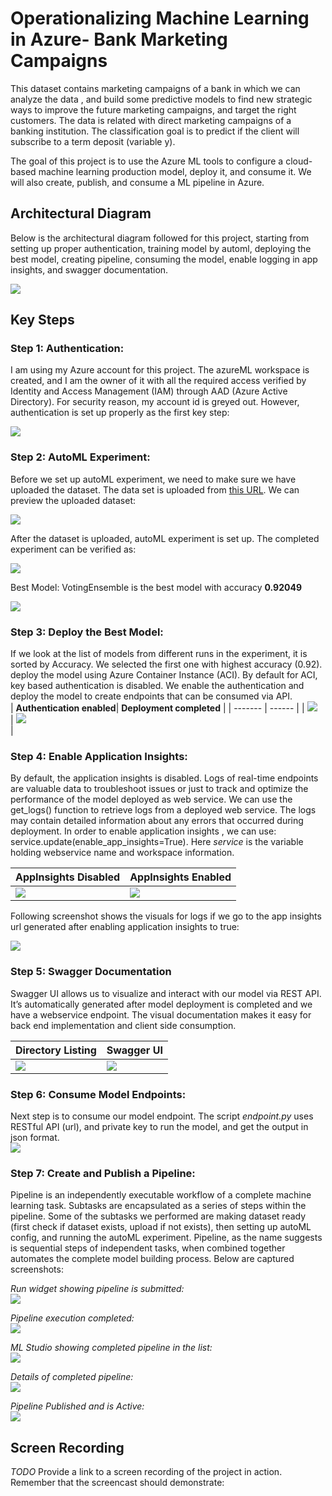 
# Operationalizing Machine Learning in Azure- Bank Marketing Campaigns

This dataset contains marketing campaigns of a bank in which we can analyze the data , and build some predictive models to find new strategic ways to improve the future marketing campaigns, and target the right customers. The data is related with direct marketing campaigns of a banking institution. The classification goal is to predict if the client will subscribe to a term deposit (variable y).

The goal of this project is to use the Azure ML tools to configure a cloud-based machine learning production model, deploy it, and consume it. We will also create, publish, and consume a ML pipeline in Azure.

## Architectural Diagram

Below is the architectural diagram followed for this project, starting from setting up proper authentication, training model by automl, deploying the best model, creating pipeline, consuming the model, enable logging in app insights, and swagger documentation. <br/>

<kbd><img src= "./images/architecture.png"> </kbd>

## Key Steps
### Step 1: Authentication:
I am using my Azure account for this project. The azureML workspace is created, and I am the owner of it with all the required access verified by Identity and Access Management (IAM) through AAD (Azure Active Directory). For security reason, my account id is greyed out. However, authentication is set up properly as the first key step: <br/>

<kbd><img src= "./images/access.png"> </kbd> <br/>

### Step 2: AutoML Experiment:
Before we set up autoML experiment, we need to make sure we have uploaded the dataset. The data set is uploaded from [this URL](https://automlsamplenotebookdata.blob.core.windows.net/automl-sample-notebook-data/bankmarketing_train.csv). We can preview the uploaded dataset: <br/>

<kbd><img src= "./images/dataset_uploaded.png"> </kbd> <br/>

After the dataset is uploaded, autoML experiment is set up. The completed experiment can be verified as: <br/>

<kbd><img src= "./images/exp_complete.png"> </kbd> <br/>

Best Model: VotingEnsemble is the best model with accuracy **0.92049** <br/>

<kbd><img src= "./images/votingEnsemble.png"> </kbd> <br/>

### Step 3: Deploy the Best Model:
If we look at the list of models from different runs in the experiment, it is sorted by Accuracy. We selected the first one with highest accuracy (0.92). deploy the model using Azure Container Instance (ACI). By default for ACI, key based authentication is disabled. We enable the authentication and deploy the model to create endpoints that can be consumed via API. <br/>
| **Authentication enabled**| **Deployment completed** |
| ------- | ------ | 
| <kbd><img src= "./images/enable_auth_deploy.png"> </kbd> <br/> | <kbd><img src= "./images/endpoint_ready.png"> </kbd> <br/> | 

### Step 4: Enable Application Insights:
By default, the application insights is disabled. Logs of real-time endpoints are valuable data to troubleshoot issues or just to track and optimize the performance of the model deployed as web service. We can use the get_logs() function to retrieve logs from a deployed web service. The logs may contain detailed information about any errors that occurred during deployment. 
In order to enable application insights , we can use: service.update(enable_app_insights=True). Here *service* is the variable holding webservice name and workspace information.

| **AppInsights Disabled**| **AppInsights Enabled** |
| ------- | ------ | 
| <kbd><img src= "./images/enable_false.png"> </kbd> <br/> | <kbd><img src= "./images/enable_true.png"> </kbd> <br/> | 

Following screenshot shows the visuals for logs if we go to the app insights url generated after enabling application insights to true: <br/>

<kbd><img src= "./images/log_visuals.png"> </kbd> <br/>

### Step 5: Swagger Documentation
Swagger UI allows us to visualize and interact with our model via REST API. It’s automatically generated after model deployment is completed and we have a webservice endpoint. The visual documentation makes it easy for back end implementation and client side consumption.

| **Directory Listing**| **Swagger UI** |
| ------- | ------ | 
| <kbd><img src= "./images/directory_listing.png"> </kbd> <br/> | <kbd><img src= "./images/swagger.png"> </kbd> <br/> | 

### Step 6: Consume Model Endpoints:
Next step is to consume our model endpoint. The script *endpoint.py* uses RESTful API (url), and private key to run the model, and get the output in json format. <br/>
<kbd><img src= "./images/endpoint_results.png"> </kbd> <br/>
 
 ### Step 7: Create and Publish a Pipeline:
Pipeline is an independently executable workflow of a complete machine learning task. Subtasks are encapsulated as a series of steps within the pipeline. Some of the subtasks we performed are making dataset ready (first check if dataset exists, upload if not exists), then setting up autoML config, and running the autoML experiment. Pipeline, as the name suggests is sequential steps of independent tasks, when combined together automates the complete model building process. Below are captured screenshots:

*Run widget showing pipeline is submitted:*
<br/>
<kbd><img src= "./images/run_widget.png"> </kbd> <br/>

*Pipeline execution completed:*
<br/> 
<kbd><img src= "./images/pipeline_execution.png"> </kbd> <br/>

*ML Studio showing completed pipeline in the list:*
<br/> 
<kbd><img src= "./images/pipeline_list.png"> </kbd> <br/>

*Details of completed pipeline:*
<br/> 
<kbd><img src= "./images/pipeline_run_complete.png"> </kbd> <br/>

*Pipeline Published and is Active:*
<br/> 
<kbd><img src= "./images/pipeline_active.png"> </kbd> <br/>


## Screen Recording
*TODO* Provide a link to a screen recording of the project in action. Remember that the screencast should demonstrate:

